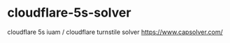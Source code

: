 # cloudflare-5s-solver
  cloudflare 5s iuam / cloudflare turnstile solver  https://www.capsolver.com/
 
